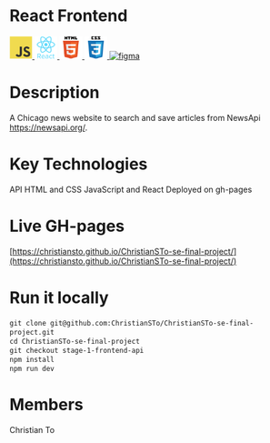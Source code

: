 # React Frontend

   <a href="https://developer.mozilla.org/en-US/docs/Web/JavaScript" target="_blank" rel="noreferrer"> <img src="https://raw.githubusercontent.com/devicons/devicon/master/icons/javascript/javascript-original.svg" alt="javascript" width="40" height="40"/> </a> 
  <a href="https://reactjs.org/" target="_blank" rel="noreferrer"> <img src="https://raw.githubusercontent.com/devicons/devicon/master/icons/react/react-original-wordmark.svg" alt="react" width="40" height="40"/> </a>
  <a href="https://www.w3.org/html/" target="_blank" rel="noreferrer"> <img src="https://raw.githubusercontent.com/devicons/devicon/master/icons/html5/html5-original-wordmark.svg" alt="html5" width="40" height="40"/> </a> 
  <a href="https://www.w3schools.com/css/" target="_blank" rel="noreferrer"> <img src="https://raw.githubusercontent.com/devicons/devicon/master/icons/css3/css3-original-wordmark.svg" alt="css3" width="40" height="40"/> </a> 
  <a href="https://www.figma.com/" target="_blank" rel="noreferrer"> <img src="https://www.vectorlogo.zone/logos/figma/figma-icon.svg" alt="figma" width="40" height="40"/> </a> 

# Description
A Chicago news website to search and save articles from NewsApi https://newsapi.org/. 

# Key Technologies
API
HTML and CSS
JavaScript and React
Deployed on gh-pages

# Live GH-pages
[https://christiansto.github.io/ChristianSTo-se-final-project/](https://christiansto.github.io/ChristianSTo-se-final-project/)

# Run it locally

```
git clone git@github.com:ChristianSTo/ChristianSTo-se-final-project.git
cd ChristianSTo-se-final-project
git checkout stage-1-frontend-api
npm install
npm run dev
```

# Members
Christian To
